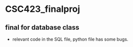 # CSC423_finalproj
## final for database class
- relevant code in the SQL file, python file has some bugs.
